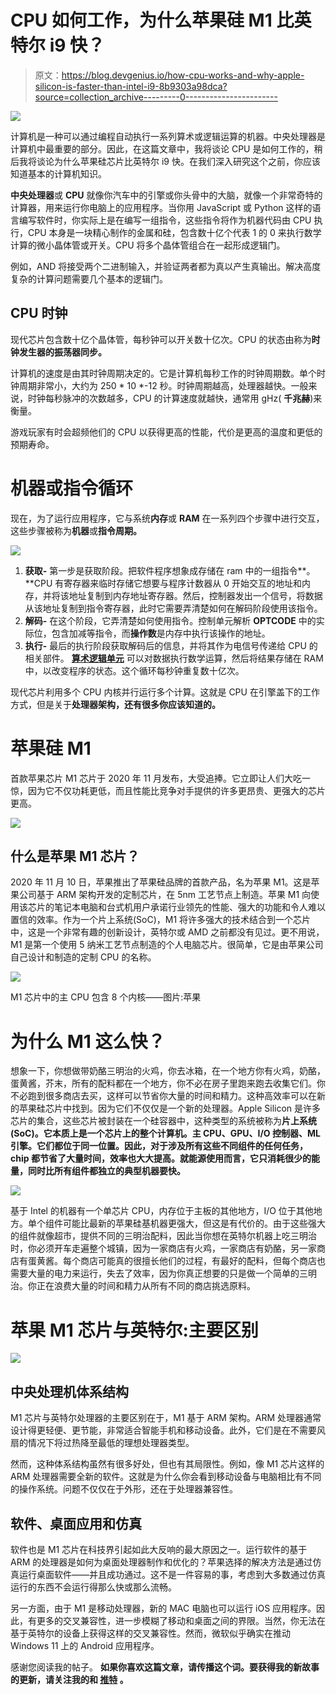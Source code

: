 # CPU 如何工作，为什么苹果硅 M1 比英特尔 i9 快？

> 原文：<https://blog.devgenius.io/how-cpu-works-and-why-apple-silicon-is-faster-than-intel-i9-8b9303a98dca?source=collection_archive---------0----------------------->

![](img/4a61408076fbb3fdcd2b11a25af5a46f.png)

计算机是一种可以通过编程自动执行一系列算术或逻辑运算的机器。中央处理器是计算机中最重要的部分。因此，在这篇文章中，我将谈论 CPU 是如何工作的，稍后我将谈论为什么苹果硅芯片比英特尔 i9 快。在我们深入研究这个之前，你应该知道基本的计算机知识。

**中央处理器**或 **CPU** 就像你汽车中的引擎或你头骨中的大脑，就像一个非常奇特的计算器，用来运行你电脑上的应用程序。当你用 JavaScript 或 Python 这样的语言编写软件时，你实际上是在编写一组指令，这些指令将作为机器代码由 CPU 执行，CPU 本身是一块精心制作的金属和硅，包含数十亿个代表 1 的 0 来执行数学计算的微小晶体管或开关。CPU 将多个晶体管组合在一起形成逻辑门。

例如，AND 将接受两个二进制输入，并验证两者都为真以产生真输出。解决高度复杂的计算问题需要几个基本的逻辑门。

## **CPU 时钟**

现代芯片包含数十亿个晶体管，每秒钟可以开关数十亿次。CPU 的状态由称为**时钟发生器的振荡器同步。**

计算机的速度是由其时钟周期决定的。它是计算机每秒工作的时钟周期数。单个时钟周期非常小，大约为 250 * 10 *-12 秒。时钟周期越高，处理器越快。一般来说，时钟每秒脉冲的次数越多，CPU 的计算速度就越快，通常用 gHz( **千兆赫**)来衡量。

游戏玩家有时会超频他们的 CPU 以获得更高的性能，代价是更高的温度和更低的预期寿命。

# **机器**或**指令循环**

现在，为了运行应用程序，它与系统**内存**或 **RAM** 在一系列四个步骤中进行交互，这些步骤被称为**机器**或**指令周期。**

![](img/b8546e3a5b6f9ed12a7869e9726caab3.png)

1.  **获取-** 第一步是获取阶段。把软件程序想象成存储在 ram 中的一组指令**。**CPU 有寄存器来临时存储它想要与程序计数器从 0 开始交互的地址和内存，并将该地址复制到内存地址寄存器。然后，控制器发出一个信号，将数据从该地址复制到指令寄存器，此时它需要弄清楚如何在解码阶段使用该指令。
2.  **解码-** 在这个阶段，它弄清楚如何使用指令。控制单元解析 **OPTCODE** 中的实际位，包含加减等指令，而**操作数**是内存中执行该操作的地址。
3.  **执行-** 最后的执行阶段获取解码后的信息，并将其作为电信号传递给 CPU 的相关部件。 [**算术逻辑单元**](https://en.wikipedia.org/wiki/Arithmetic_logic_unit) 可以对数据执行数学运算，然后将结果存储在 RAM 中，以改变程序的状态。这个循环每秒钟重复数十亿次。

现代芯片利用多个 CPU 内核并行运行多个计算。这就是 CPU 在引擎盖下的工作方式，但是关于**处理器架构，还有很多你应该知道的。**

# **苹果硅 M1**

首款苹果芯片 M1 芯片于 2020 年 11 月发布，大受追捧。它立即让人们大吃一惊，因为它不仅功耗更低，而且性能比竞争对手提供的许多更昂贵、更强大的芯片更高。

![](img/96268852de75277cddc1a586e9ee2d01.png)

## **什么是苹果 M1 芯片？**

2020 年 11 月 10 日，苹果推出了苹果硅品牌的首款产品，名为苹果 M1。这是苹果公司基于 ARM 架构开发的定制芯片，在 5nm 工艺节点上制造。苹果 M1 向使用该芯片的笔记本电脑和台式机用户承诺行业领先的性能、强大的功能和令人难以置信的效率。作为一个片上系统(SoC)，M1 将许多强大的技术结合到一个芯片中，这是一个非常有趣的创新设计，英特尔或 AMD 之前都没有见过。更不用说，M1 是第一个使用 5 纳米工艺节点制造的个人电脑芯片。很简单，它是由苹果公司自己设计和制造的定制 CPU 的名称。

![](img/4ffac42f0d8c47002f909ddecc3df9e5.png)

M1 芯片中的主 CPU 包含 8 个内核——图片:苹果

# 为什么 M1 这么快？

想象一下，你想做带奶酪三明治的火鸡，你去冰箱，在一个地方你有火鸡，奶酪，蛋黄酱，芥末，所有的配料都在一个地方，你不必在房子里跑来跑去收集它们。你不必跑到很多商店去买，这样可以节省你大量的时间和精力。这种高效率可以在新的苹果硅芯片中找到。因为它们不仅仅是一个新的处理器。Apple Silicon 是许多芯片的集合，这些芯片被封装在一个硅容器中，这种类型的系统被称为**片上系统(SoC)。它本质上是一个芯片上的整个计算机。主 CPU、GPU、I/O 控制器、ML 引擎。它们都位于同一位置。因此，对于涉及所有这些不同组件的任何任务，chip 都节省了大量时间，效率也大大提高。就能源使用而言，它只消耗很少的能量，同时比所有组件都独立的典型机器要快。**

![](img/ae663f3c78401a65d206c340918aa4ad.png)

基于 Intel 的机器有一个单芯片 CPU，内存位于主板的其他地方，I/O 位于其他地方。单个组件可能比最新的苹果硅基机器更强大，但这是有代价的。由于这些强大的组件就像超市，提供不同的三明治配料，因此当你想在英特尔机器上吃三明治时，你必须开车走遍整个城镇，因为一家商店有火鸡，一家商店有奶酪，另一家商店有蛋黄酱。每个商店可能真的很擅长他们的过程，有最好的配料，但每个商店也需要大量的电力来运行，失去了效率，因为你真正想要的只是做一个简单的三明治。你正在浪费大量的时间和精力从所有不同的商店挑选原料。

# 苹果 M1 芯片与英特尔:主要区别

![](img/c73d6a13083fae13cf4b1fe44e96591e.png)

## 中央处理机体系结构

M1 芯片与英特尔处理器的主要区别在于，M1 基于 ARM 架构。ARM 处理器通常设计得更轻便、更节能，非常适合智能手机和移动设备。此外，它们是在不需要风扇的情况下将过热降至最低的理想处理器类型。

然而，这种体系结构虽然有很多好处，但也有其局限性。例如，像 M1 芯片这样的 ARM 处理器需要全新的软件。这就是为什么你会看到移动设备与电脑相比有不同的操作系统。问题不仅仅在于外形，还在于处理器兼容性。

## 软件、桌面应用和仿真

软件也是 M1 芯片在科技界引起如此大反响的最大原因之一。运行软件的基于 ARM 的处理器是如何为桌面处理器制作和优化的？苹果选择的解决方法是通过仿真运行桌面软件——并且成功通过。这不是一件容易的事，考虑到大多数通过仿真运行的东西不会运行得那么快或那么流畅。

另一方面，由于 M1 是移动处理器，新的 MAC 电脑也可以运行 iOS 应用程序。因此，有更多的交叉兼容性，进一步模糊了移动和桌面之间的界限。当然，你无法在基于英特尔的设备上获得这样的交叉兼容性。然而，微软似乎确实在推动 Windows 11 上的 Android 应用程序。

感谢您阅读我的帖子。 **如果你喜欢这篇文章，请传播这个词。要获得我的新故事的更新，请关注我的**[](https://adityayaduvanshi.medium.com/)****和** [**推特**](https://twitter.com/fixslyr) **。****